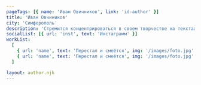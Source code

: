 ```yaml
---
pageTags: [{ name: 'Иван Овичников', link: 'id-author' }]
title: 'Иван Овчиников'
city: 'Симферополь'
description: 'Стремится концентрироваться в своем творчестве на текстах и собственной философии, смешивают в музыке различные направления рока, народную и классическую музыку.'
socialList: [{ url: 'inst', text: 'Инстаграмм' }]
workList:
  [
    { url: 'name', text: 'Перестал и смеётся', img: '/images/foto.jpg' },
    { url: 'name', text: 'Перестал и смеётся', img: '/images/foto.jpg' },
  ]

layout: author.njk
---
```

